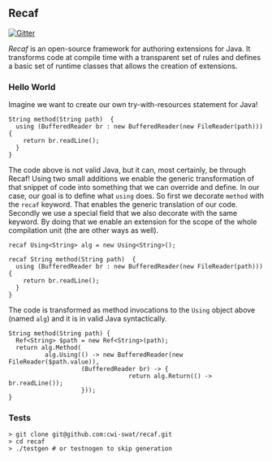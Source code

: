 
## Recaf
[![Gitter](https://badges.gitter.im/cwi-swat/recaf.svg)](https://gitter.im/cwi-swat/recaf?utm_source=badge&utm_medium=badge&utm_campaign=pr-badge)

_Recaf_ is an open-source framework for authoring extensions for Java. It transforms code at compile time with a transparent set of rules and defines a basic set of runtime classes that allows the creation of extensions.

### Hello World

Imagine we want to create our own try-with-resources statement for Java!
```   
String method(String path)  {
  using (BufferedReader br : new BufferedReader(new FileReader(path))){ 
    return br.readLine();
  }
}
```

The code above is not valid Java, but it can, most certainly, be through Recaf! Using two small additions we enable the generic transformation of that snippet of code into something that we can override and define. In our case, our goal is to define what
```using``` does. So first we decorate ```method``` with the ```recaf``` keyword. That enables the generic translation of our code. Secondly we use a special field that we also decorate with the same keyword. By doing that we enable an extension for the scope of the whole compilation unit (the are other ways as well).
```   
recaf Using<String> alg = new Using<String>();

recaf String method(String path)  {
  using (BufferedReader br : new BufferedReader(new FileReader(path))){ 
    return br.readLine();
  }
}
```

The code is transformed as method invocations to the ```Using``` object above (named ```alg```) and it is in valid Java syntactically.
```
String method(String path) {
  Ref<String> $path = new Ref<String>(path);
  return alg.Method(
          alg.Using(() -> new BufferedReader(new FileReader($path.value)),
                    (BufferedReader br) -> {
                                 return alg.Return(() -> br.readLine());
				    }));
}	
```

### Tests

```shell
> git clone git@github.com:cwi-swat/recaf.git
> cd recaf
> ./testgen # or testnogen to skip generation
```
